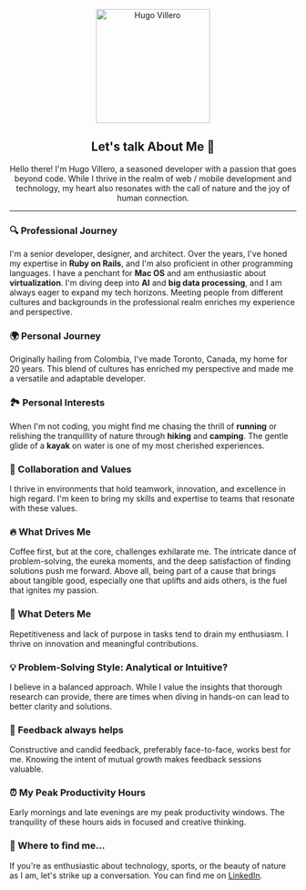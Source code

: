 <p align="center">
  <img src="URL_TO_YOUR_PICTURE" alt="Hugo Villero" width="200"/>
</p>

<h2 align="center">Let's talk About Me 🚀</h2>

<p align="center">
Hello there! I'm Hugo Villero, a seasoned developer with a passion that goes beyond code. While I thrive in the realm of web / mobile development and technology, my heart also resonates with the call of nature and the joy of human connection.
</p>

---

<h3>🔍 Professional Journey</h3>

I'm a senior developer, designer, and architect. Over the years, I've honed my expertise in **Ruby on Rails**, and I'm also proficient in other programming languages. I have a penchant for **Mac OS** and am enthusiastic about **virtualization**. I'm diving deep into **AI** and **big data processing**, and I am always eager to expand my tech horizons. Meeting people from different cultures and backgrounds in the professional realm enriches my experience and perspective.

<h3>🌍 Personal Journey</h3>

Originally hailing from Colombia, I've made Toronto, Canada, my home for 20 years. This blend of cultures has enriched my perspective and made me a versatile and adaptable developer.

<h3>🏞️ Personal Interests</h3>

When I'm not coding, you might find me chasing the thrill of **running** or relishing the tranquillity of nature through **hiking** and **camping**. The gentle glide of a **kayak** on water is one of my most cherished experiences.

<h3>🤝 Collaboration and Values</h3>

I thrive in environments that hold teamwork, innovation, and excellence in high regard. I'm keen to bring my skills and expertise to teams that resonate with these values.

<h3>🔥 What Drives Me</h3>

Coffee first, but at the core, challenges exhilarate me. The intricate dance of problem-solving, the eureka moments, and the deep satisfaction of finding solutions push me forward. Above all, being part of a cause that brings about tangible good, especially one that uplifts and aids others, is the fuel that ignites my passion.

<h3>🚫 What Deters Me</h3>

Repetitiveness and lack of purpose in tasks tend to drain my enthusiasm. I thrive on innovation and meaningful contributions.

<h3>💡 Problem-Solving Style: Analytical or Intuitive?</h3>

I believe in a balanced approach. While I value the insights that thorough research can provide, there are times when diving in hands-on can lead to better clarity and solutions.

<h3>📢 Feedback always helps</h3>

Constructive and candid feedback, preferably face-to-face, works best for me. Knowing the intent of mutual growth makes feedback sessions valuable.

<h3>⏰ My Peak Productivity Hours</h3>

Early mornings and late evenings are my peak productivity windows. The tranquility of these hours aids in focused and creative thinking.

<h3>🔗 Where to find me...</h3>

If you're as enthusiastic about technology, sports, or the beauty of nature as I am, let's strike up a conversation. You can find me on [LinkedIn](https://www.linkedin.com/in/hugovillero/).

